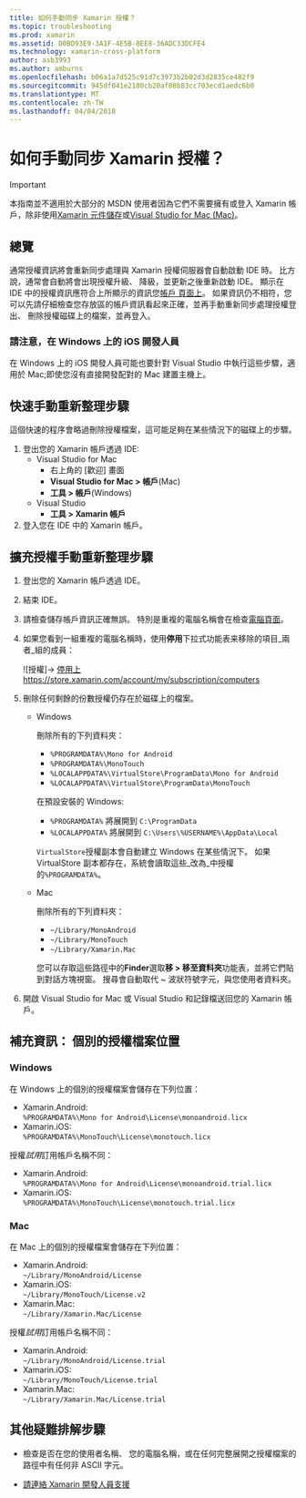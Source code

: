 ```yaml
---
title: 如何手動同步 Xamarin 授權？
ms.topic: troubleshooting
ms.prod: xamarin
ms.assetid: D0BD93E9-3A1F-4E5B-8EE8-36ADC33DCFE4
ms.technology: xamarin-cross-platform
author: asb3993
ms.author: amburns
ms.openlocfilehash: b06a1a7d525c91d7c3973b2b02d3d2835ce482f9
ms.sourcegitcommit: 945df041e2180cb20af08b83cc703ecd1aedc6b0
ms.translationtype: MT
ms.contentlocale: zh-TW
ms.lasthandoff: 04/04/2018
---
```

# <a name="how-do-i-manually-resynchronize-xamarin-licenses"></a>如何手動同步 Xamarin 授權？

> [!IMPORTANT]
> 本指南並不適用於大部分的 MSDN 使用者因為它們不需要擁有或登入 Xamarin 帳戶，除非使用[Xamarin 元件儲存](https://components.xamarin.com/)或[Visual Studio for Mac (Mac)](~/cross-platform/get-started/requirements.md)。




## <a name="overview"></a>總覽

通常授權資訊將會重新同步處理與 Xamarin 授權伺服器會自動啟動 IDE 時。 比方說，通常會自動將會出現授權升級、 降級，並更新之後重新啟動 IDE。 顯示在 IDE 中的授權資訊應符合上所顯示的資訊您[帳戶 頁面上](https://store.xamarin.com/account/my/subscription/computers)。 如果資訊仍不相符，您可以先請仔細檢查您存放區的帳戶資訊看起來正確，並再手動重新同步處理授權登出、 刪除授權磁碟上的檔案，並再登入。

### <a name="note-for-ios-developers-on-windows"></a>請注意，在 Windows 上的 iOS 開發人員

在 Windows 上的 iOS 開發人員可能也要針對 Visual Studio 中執行這些步驟，適用於 Mac;即使您沒有直接開發配對的 Mac 建置主機上。

## <a name="quick-manual-refresh-steps"></a>快速手動重新整理步驟

這個快速的程序會略過刪除授權檔案，這可能足夠在某些情況下的磁碟上的步驟。 

1.  登出您的 Xamarin 帳戶透過 IDE:
    -   Visual Studio for Mac
        -   右上角的 [歡迎] 畫面
        -   **Visual Studio for Mac > 帳戶**(Mac)
        -   **工具 > 帳戶**(Windows)
    -   Visual Studio
        -   **工具 > Xamarin 帳戶**
2.  登入您在 IDE 中的 Xamarin 帳戶。

## <a name="extended-manual-license-refresh-steps"></a>擴充授權手動重新整理步驟

1.  登出您的 Xamarin 帳戶透過 IDE。 
2.  結束 IDE。
3.  請檢查儲存帳戶資訊正確無誤。 特別是重複的電腦名稱會在檢查[電腦頁面](https://store.xamarin.com/account/my/subscription/computers)。

4.  如果您看到一組重複的電腦名稱時，使用**停用**下拉式功能表来移除的項目_兩者_組的成員：
    
    ![授權]-> [停用上https://store.xamarin.com/account/my/subscription/computers ](resync-licenses-images/deactivate.png "使用停用下拉式清單功能表項目移除該配對的兩個成員")

5.  刪除任何剩餘的份數授權仍存在於磁碟上的檔案。
    -   Windows

        刪除所有的下列資料夾：
        -   `%PROGRAMDATA%\Mono for Android`
        -   `%PROGRAMDATA%\MonoTouch`
        -   `%LOCALAPPDATA%\VirtualStore\ProgramData\Mono for Android`
        -   `%LOCALAPPDATA%\VirtualStore\ProgramData\MonoTouch`

        在預設安裝的 Windows:
        -   `%PROGRAMDATA%` 將展開到 `C:\ProgramData`
        -   `%LOCALAPPDATA%` 將展開到 `C:\Users\%USERNAME%\AppData\Local`

        `VirtualStore`授權副本會自動建立 Windows 在某些情況下。 如果 VirtualStore 副本都存在，系統會讀取這些_改為_中授權的`%PROGRAMDATA%`。

    -   Mac

        刪除所有的下列資料夾：

        -   `~/Library/MonoAndroid`
        -   `~/Library/MonoTouch`
        -   `~/Library/Xamarin.Mac`

        您可以存取這些路徑中的**Finder**選取**移 > 移至資料夾**功能表，並將它們貼到對話方塊視窗。 搜尋會自動取代 ~ 波狀符號字元，與您使用者資料夾。

6.  開啟 Visual Studio for Mac 或 Visual Studio 和記錄檔送回您的 Xamarin 帳戶。

## <a name="supplementary-information-individual-license-file-locations"></a>補充資訊： 個別的授權檔案位置

### <a name="windows"></a>Windows

在 Windows 上的個別的授權檔案會儲存在下列位置：

-   Xamarin.Android:  
     `%PROGRAMDATA%\Mono for Android\License\monoandroid.licx`
-   Xamarin.iOS:  
     `%PROGRAMDATA%\MonoTouch\License\monotouch.licx`

授權*試用*訂用帳戶名稱不同：

-   Xamarin.Android:  
     `%PROGRAMDATA%\Mono for Android\License\monoandroid.trial.licx`
-   Xamarin.iOS:  
     `%PROGRAMDATA%\MonoTouch\License\monotouch.trial.licx`

### <a name="mac"></a>Mac

在 Mac 上的個別的授權檔案會儲存在下列位置：

-   Xamarin.Android:  
     `~/Library/MonoAndroid/License`
-   Xamarin.iOS:  
     `~/Library/MonoTouch/License.v2`
-   Xamarin.Mac:  
     `~/Library/Xamarin.Mac/License`

授權*試用*訂用帳戶名稱不同：

-   Xamarin.Android:  
     `~/Library/MonoAndroid/License.trial`
-   Xamarin.iOS:  
     `~/Library/MonoTouch/License.trial`
-   Xamarin.Mac:  
     `~/Library/Xamarin.Mac/License.trial`

## <a name="additional-troubleshooting-steps"></a>其他疑難排解步驟

-   檢查是否在您的使用者名稱、 您的電腦名稱，或在任何完整展開之授權檔案的路徑中有任何非 ASCII 字元。

-   [請連絡 Xamarin 開發人員支援](http://xamarin.com/support)
